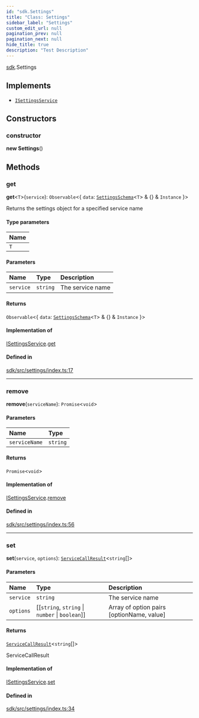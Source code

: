 ```yaml
---
id: "sdk.Settings"
title: "Class: Settings"
sidebar_label: "Settings"
custom_edit_url: null
pagination_prev: null
pagination_next: null
hide_title: true
description: "Test Description"
---
```


[sdk](../namespaces/sdk.md).Settings

## Implements

- [`ISettingsService`](../interfaces/typings.ISettingsService.md)

## Constructors

### constructor

**new Settings**()

## Methods

### get

**get**<`T`\>(`service`): `Observable`<{ `data`: [`SettingsSchema`](../interfaces/sdk.SettingsSchema.md)<`T`\> & {} & `Instance`  }\>

Returns the settings object for a specified service name

#### Type parameters

| Name |
| :------ |
| `T` |

#### Parameters

| Name | Type | Description |
| :------ | :------ | :------ |
| `service` | `string` | The service name |

#### Returns

`Observable`<{ `data`: [`SettingsSchema`](../interfaces/sdk.SettingsSchema.md)<`T`\> & {} & `Instance`  }\>

#### Implementation of

[ISettingsService](../interfaces/typings.ISettingsService.md).[get](../interfaces/typings.ISettingsService.md#get)

#### Defined in

[sdk/src/settings/index.ts:17](https://github.com/AKASHAorg/akasha-core/blob/c052f00c/sdk/src/settings/index.ts#L17)

___

### remove

**remove**(`serviceName`): `Promise`<`void`\>

#### Parameters

| Name | Type |
| :------ | :------ |
| `serviceName` | `string` |

#### Returns

`Promise`<`void`\>

#### Implementation of

[ISettingsService](../interfaces/typings.ISettingsService.md).[remove](../interfaces/typings.ISettingsService.md#remove)

#### Defined in

[sdk/src/settings/index.ts:56](https://github.com/AKASHAorg/akasha-core/blob/c052f00c/sdk/src/settings/index.ts#L56)

___

### set

**set**(`service`, `options`): [`ServiceCallResult`](../namespaces/typings.md#servicecallresult)<`string`[]\>

#### Parameters

| Name | Type | Description |
| :------ | :------ | :------ |
| `service` | `string` | The service name |
| `options` | [[`string`, `string` \| `number` \| `boolean`]] | Array of option pairs [optionName, value] |

#### Returns

[`ServiceCallResult`](../namespaces/typings.md#servicecallresult)<`string`[]\>

ServiceCallResult

#### Implementation of

[ISettingsService](../interfaces/typings.ISettingsService.md).[set](../interfaces/typings.ISettingsService.md#set)

#### Defined in

[sdk/src/settings/index.ts:34](https://github.com/AKASHAorg/akasha-core/blob/c052f00c/sdk/src/settings/index.ts#L34)
